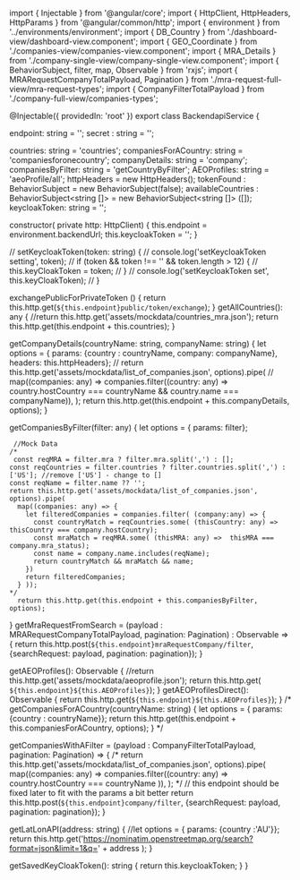 import { Injectable } from '@angular/core';
import { HttpClient, HttpHeaders, HttpParams } from '@angular/common/http';
import { environment } from '../environments/environment';
import { DB_Country } from './dashboard-view/dashboard-view.component'; 
import { GEO_Coordinate } from './companies-view/companies-view.component'; 
import { MRA_Details } from './company-single-view/company-single-view.component'; 
import { BehaviorSubject, filter, map, Observable } from 'rxjs';
import { MRARequestCompanyTotalPayload, Pagination } from './mra-request-full-view/mra-request-types';
import { CompanyFilterTotalPayload } from './company-full-view/companies-types';

@Injectable({
  providedIn: 'root'
})
export class BackendapiService {

  endpoint: string = '';
  secret : string = '';

  countries: string = 'countries';
  companiesForACountry: string = 'companiesforonecountry';
  companyDetails: string = 'company';
  companiesByFilter: string = 'getCountryByFilter';
  AEOProfiles: string = 'aeoProfile/all';
  httpHeaders = new HttpHeaders(); 
  tokenFound : BehaviorSubject<boolean> = new BehaviorSubject<boolean>(false);
  availableCountries : BehaviorSubject<string []> = new BehaviorSubject<string []> ([]); 
  keycloakToken: string = '';

  constructor( private http: HttpClient) 
  {
      this.endpoint = environment.backendUrl;
      this.keycloakToken = '';
  }


  // setKeycloakToken(token: string) {
  //   console.log('setKeycloakToken setting', token);
  //   if (token && token !== '' && token.length > 12) {
  //     this.keyCloakToken = token;
  //   }
  //   console.log('setKeycloakToken set', this.keyCloakToken);
  // }

  exchangePublicForPrivateToken () {
    return this.http.get(`${this.endpoint}public/token/exchange`);
  }
  getAllCountries(): any {
    //return this.http.get('assets/mockdata/countries_mra.json');
    return this.http.get(this.endpoint + this.countries);
  }
  
  getCompanyDetails(countryName: string, companyName: string)   {
    let options = { params: {country : countryName, company: companyName}, headers: this.httpHeaders};
    // return this.http.get('assets/mockdata/list_of_companies.json', options).pipe(
    //   map((companies: any) => companies.filter((country: any) => country.hostCountry === countryName &&  country.name === companyName)), );
    return this.http.get(this.endpoint + this.companyDetails, options);
  }

  getCompaniesByFilter(filter: any)   {
    let options = { params:  filter};

     //Mock Data
    /*
     const reqMRA = filter.mra ? filter.mra.split(',') : [];
    const reqCountries = filter.countries ? filter.countries.split(',') : ['US']; //remove ['US'] - change to []
    const reqName = filter.name ?? '';
    return this.http.get('assets/mockdata/list_of_companies.json', options).pipe(
      map((companies: any) => {
        let filteredCompanies = companies.filter( (company:any) => {
          const countryMatch = reqCountries.some( (thisCountry: any) =>  thisCountry === company.hostCountry);
          const mraMatch = reqMRA.some( (thisMRA: any) =>  thisMRA === company.mra_status);
          const name = company.name.includes(reqName);
          return countryMatch && mraMatch && name;
        })
        return filteredCompanies; 
      } ));
    */
      return this.http.get(this.endpoint + this.companiesByFilter, options);
  }
  getMraRequestFromSearch  = (payload : MRARequestCompanyTotalPayload, pagination: Pagination) : Observable<any> => {
    return this.http.post(`${this.endpoint}mraRequestCompany/filter`, {searchRequest: payload, pagination: pagination});
  }

  getAEOProfiles(): Observable<any> { 
    //return this.http.get('assets/mockdata/aeoprofile.json');
    return this.http.get( `${this.endpoint}${this.AEOProfiles}`);
  }
  getAEOProfilesDirect(): Observable<any> { 
    return this.http.get(`${this.endpoint}${this.AEOProfiles}`);
  }
  /*
  getCompaniesForACountry(countryName: string) {
    let options = { params: {country : countryName}};
    return this.http.get(this.endpoint + this.companiesForACountry, options);
  }
  */
  
  getCompaniesWithAFilter = (payload : CompanyFilterTotalPayload, pagination: Pagination) => {
    /*
    return this.http.get('assets/mockdata/list_of_companies.json', options).pipe(
      map((companies: any) => companies.filter((country: any) => country.hostCountry === countryName )), );
    */
   // this endpoint should be fixed later to fit with the params a bit better
   return this.http.post(`${this.endpoint}company/filter`, {searchRequest: payload, pagination: pagination});
  }

  getLatLonAPI(address: string) { 
    //let options = { params: {country :'AU'}};
    return this.http.get('https://nominatim.openstreetmap.org/search?format=json&limit=1&q=' + address );
  }

  

  getSavedKeyCloakToken():  string  {
    return this.keycloakToken;
  }
}
